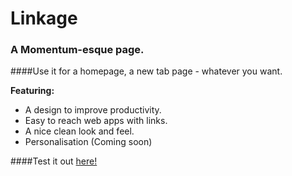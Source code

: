 # Linkage
### A Momentum-esque page.

####Use it for a homepage, a new tab page - whatever you want.

**Featuring:**
* A design to improve productivity.
* Easy to reach web apps with links.
* A nice clean look and feel.
* Personalisation (Coming soon)

####Test it out [here!](dirranshad.github.io/Linkage "Linkage")
